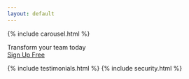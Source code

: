 ```yaml
---
layout: default
---
```


<!-- Google Tag Manager -->
<script>(function(w,d,s,l,i){w[l]=w[l]||[];w[l].push({'gtm.start':
new Date().getTime(),event:'gtm.js'});var f=d.getElementsByTagName(s)[0],
j=d.createElement(s),dl=l!='dataLayer'?'&l='+l:'';j.async=true;j.src=
'https://www.googletagmanager.com/gtm.js?id='+i+dl;f.parentNode.insertBefore(j,f);
})(window,document,'script','dataLayer','GTM-W8VMGP2');</script>
<!-- End Google Tag Manager -->


{% include carousel.html %}




<div class="container-fluid signup2">
  <div class="row">
    <div class="col-12 text-center collab">
      Transform your team today
    </div>
    <div class="col-12 text-center">
      <a href="/signup" class="btn btn-signup signup2-button">Sign Up Free</a>
    </div>
  </div>
</div>


{% include testimonials.html %}
{% include security.html %}

<!-- Google Tag Manager (noscript) -->
<noscript><iframe src="https://www.googletagmanager.com/ns.html?id=GTM-W8VMGP2"
height="0" width="0" style="display:none;visibility:hidden"></iframe></noscript>
<!-- End Google Tag Manager (noscript) -->
